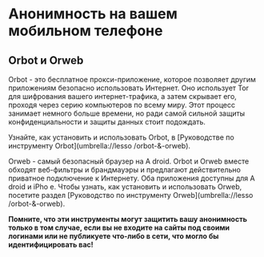 [Title]: # (Анонимность на вашем мобильном телефоне)
[Order]: # (2)

# Анонимность на вашем мобильном телефоне

## Orbot и Orweb

Orbot - это бесплатное прокси-приложение, которое позволяет другим приложениям безопасно использовать Интернет. Оно использует Tor для шифрования вашего интернет-трафика, а затем скрывает его, проходя через серию компьютеров по всему миру. Этот процесс занимает немного больше времени, но ради самой сильной защиты конфиденциальности и защиты данных стоит подождать.

Узнайте, как установить и использовать Orbot, в [Руководстве по инструменту Orbot](umbrella://lesso
/orbot-&-orweb). 

Orweb - самый безопасный браузер на A
droid. Orbot и Orweb вместе обходят веб-фильтры и брандмауэры и предлагают действительно приватное подключение к Интернету. Оба приложения доступны для A
droid и iPho
e. Чтобы узнать, как установить и использовать Orweb, посетите раздел [Руководство по инструменту Orweb](umbrella://lesso
/orbot-&-orweb). 

**Помните, что эти инструменты могут защитить вашу анонимность только в том случае, если вы не входите на сайты под своими логинами или не публикуете что-либо в сети, что могло бы идентифицировать вас!**